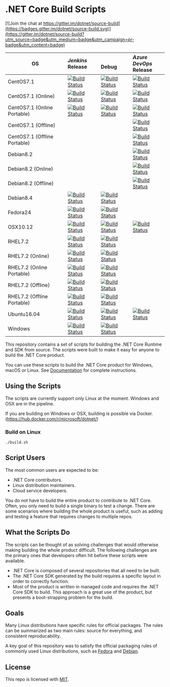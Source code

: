# .NET Core Build Scripts

[![Join the chat at https://gitter.im/dotnet/source-build](https://badges.gitter.im/dotnet/source-build.svg)](https://gitter.im/dotnet/source-build?utm_source=badge&utm_medium=badge&utm_campaign=pr-badge&utm_content=badge)

<!-- Use scripts/generate-readme-table.sh to update table. -->
<!-- Generated table start -->
| OS | *Jenkins*<br/>Release | <br/>Debug | *Azure DevOps*<br/>Release |
| -- | :-- | :-- | :-- |
| CentOS7.1 | [![Build Status](https://ci.dot.net/buildStatus/icon?job=dotnet_source-build/release_2.2/CentOS7.1_Release)](https://ci.dot.net/job/dotnet_source-build/job/release_2.2/job/CentOS7.1_Release/) | [![Build Status](https://ci.dot.net/buildStatus/icon?job=dotnet_source-build/release_2.2/CentOS7.1_Debug)](https://ci.dot.net/job/dotnet_source-build/job/release_2.2/job/CentOS7.1_Debug/) | [![Build Status](https://dev.azure.com/dnceng/internal/_apis/build/status/dotnet/source-build/source-build-CI?branchName=release/2.2&jobname=centos71&configuration=Production)](https://dev.azure.com/dnceng/internal/_build/latest?definitionId=114) | 
| CentOS7.1 (Online) | [![Build Status](https://ci.dot.net/buildStatus/icon?job=dotnet_source-build/release_2.2/CentOS7.1_Tarball_Release)](https://ci.dot.net/job/dotnet_source-build/job/release_2.2/job/CentOS7.1_Tarball_Release/) | [![Build Status](https://ci.dot.net/buildStatus/icon?job=dotnet_source-build/release_2.2/CentOS7.1_Tarball_Debug)](https://ci.dot.net/job/dotnet_source-build/job/release_2.2/job/CentOS7.1_Tarball_Debug/) | [![Build Status](https://dev.azure.com/dnceng/internal/_apis/build/status/dotnet/source-build/source-build-CI?branchName=release/2.2&jobname=centos71&configuration=Online)](https://dev.azure.com/dnceng/internal/_build/latest?definitionId=114) | 
| CentOS7.1 (Online Portable) | [![Build Status](https://ci.dot.net/buildStatus/icon?job=dotnet_source-build/release_2.2/CentOS7.1_Tarball_Release_Portable)](https://ci.dot.net/job/dotnet_source-build/job/release_2.2/job/CentOS7.1_Tarball_Release_Portable/) | [![Build Status](https://ci.dot.net/buildStatus/icon?job=dotnet_source-build/release_2.2/CentOS7.1_Tarball_Debug_Portable)](https://ci.dot.net/job/dotnet_source-build/job/release_2.2/job/CentOS7.1_Tarball_Debug_Portable/) | [![Build Status](https://dev.azure.com/dnceng/internal/_apis/build/status/dotnet/source-build/source-build-CI?branchName=release/2.2&jobname=centos71&configuration=Online%20Portable)](https://dev.azure.com/dnceng/internal/_build/latest?definitionId=114) | 
| CentOS7.1 (Offline) | | | [![Build Status](https://dev.azure.com/dnceng/internal/_apis/build/status/dotnet/source-build/source-build-CI?branchName=release/2.2&jobname=centos71&configuration=Offline)](https://dev.azure.com/dnceng/internal/_build/latest?definitionId=114) | 
| CentOS7.1 (Offline Portable) | | | [![Build Status](https://dev.azure.com/dnceng/internal/_apis/build/status/dotnet/source-build/source-build-CI?branchName=release/2.2&jobname=centos71&configuration=Offline%20Portable)](https://dev.azure.com/dnceng/internal/_build/latest?definitionId=114) | 
| Debian8.2 | | | [![Build Status](https://dev.azure.com/dnceng/internal/_apis/build/status/dotnet/source-build/source-build-CI?branchName=release/2.2&jobname=debian82&configuration=Production)](https://dev.azure.com/dnceng/internal/_build/latest?definitionId=114) | 
| Debian8.2 (Online) | | | [![Build Status](https://dev.azure.com/dnceng/internal/_apis/build/status/dotnet/source-build/source-build-CI?branchName=release/2.2&jobname=debian82&configuration=Online)](https://dev.azure.com/dnceng/internal/_build/latest?definitionId=114) | 
| Debian8.2 (Offline) | | | [![Build Status](https://dev.azure.com/dnceng/internal/_apis/build/status/dotnet/source-build/source-build-CI?branchName=release/2.2&jobname=debian82&configuration=Offline)](https://dev.azure.com/dnceng/internal/_build/latest?definitionId=114) | 
| Debian8.4 | [![Build Status](https://ci.dot.net/buildStatus/icon?job=dotnet_source-build/release_2.2/Debian8.4_Release)](https://ci.dot.net/job/dotnet_source-build/job/release_2.2/job/Debian8.4_Release/) | [![Build Status](https://ci.dot.net/buildStatus/icon?job=dotnet_source-build/release_2.2/Debian8.4_Debug)](https://ci.dot.net/job/dotnet_source-build/job/release_2.2/job/Debian8.4_Debug/) | 
| Fedora24 | [![Build Status](https://ci.dot.net/buildStatus/icon?job=dotnet_source-build/release_2.2/Fedora24_Release)](https://ci.dot.net/job/dotnet_source-build/job/release_2.2/job/Fedora24_Release/) | [![Build Status](https://ci.dot.net/buildStatus/icon?job=dotnet_source-build/release_2.2/Fedora24_Debug)](https://ci.dot.net/job/dotnet_source-build/job/release_2.2/job/Fedora24_Debug/) | 
| OSX10.12 | [![Build Status](https://ci.dot.net/buildStatus/icon?job=dotnet_source-build/release_2.2/OSX10.12_Release)](https://ci.dot.net/job/dotnet_source-build/job/release_2.2/job/OSX10.12_Release/) | [![Build Status](https://ci.dot.net/buildStatus/icon?job=dotnet_source-build/release_2.2/OSX10.12_Debug)](https://ci.dot.net/job/dotnet_source-build/job/release_2.2/job/OSX10.12_Debug/) | [![Build Status](https://dev.azure.com/dnceng/internal/_apis/build/status/dotnet/source-build/source-build-CI?branchName=release/2.2&jobname=OSX&configuration=Production)](https://dev.azure.com/dnceng/internal/_build/latest?definitionId=114) | 
| RHEL7.2 | [![Build Status](https://ci.dot.net/buildStatus/icon?job=dotnet_source-build/release_2.2/RHEL7.2_Release)](https://ci.dot.net/job/dotnet_source-build/job/release_2.2/job/RHEL7.2_Release/) | [![Build Status](https://ci.dot.net/buildStatus/icon?job=dotnet_source-build/release_2.2/RHEL7.2_Debug)](https://ci.dot.net/job/dotnet_source-build/job/release_2.2/job/RHEL7.2_Debug/) | 
| RHEL7.2 (Online) | [![Build Status](https://ci.dot.net/buildStatus/icon?job=dotnet_source-build/release_2.2/RHEL7.2_Tarball_Release)](https://ci.dot.net/job/dotnet_source-build/job/release_2.2/job/RHEL7.2_Tarball_Release/) | [![Build Status](https://ci.dot.net/buildStatus/icon?job=dotnet_source-build/release_2.2/RHEL7.2_Tarball_Debug)](https://ci.dot.net/job/dotnet_source-build/job/release_2.2/job/RHEL7.2_Tarball_Debug/) | 
| RHEL7.2 (Online Portable) | [![Build Status](https://ci.dot.net/buildStatus/icon?job=dotnet_source-build/release_2.2/RHEL7.2_Tarball_Release_Portable)](https://ci.dot.net/job/dotnet_source-build/job/release_2.2/job/RHEL7.2_Tarball_Release_Portable/) | [![Build Status](https://ci.dot.net/buildStatus/icon?job=dotnet_source-build/release_2.2/RHEL7.2_Tarball_Debug_Portable)](https://ci.dot.net/job/dotnet_source-build/job/release_2.2/job/RHEL7.2_Tarball_Debug_Portable/) | 
| RHEL7.2 (Offline) | [![Build Status](https://ci.dot.net/buildStatus/icon?job=dotnet_source-build/release_2.2/RHEL7.2_Unshared_Release)](https://ci.dot.net/job/dotnet_source-build/job/release_2.2/job/RHEL7.2_Unshared_Release/) | [![Build Status](https://ci.dot.net/buildStatus/icon?job=dotnet_source-build/release_2.2/RHEL7.2_Unshared_Debug)](https://ci.dot.net/job/dotnet_source-build/job/release_2.2/job/RHEL7.2_Unshared_Debug/) | 
| RHEL7.2 (Offline Portable) | [![Build Status](https://ci.dot.net/buildStatus/icon?job=dotnet_source-build/release_2.2/RHEL7.2_Unshared_Release_Portable)](https://ci.dot.net/job/dotnet_source-build/job/release_2.2/job/RHEL7.2_Unshared_Release_Portable/) | [![Build Status](https://ci.dot.net/buildStatus/icon?job=dotnet_source-build/release_2.2/RHEL7.2_Unshared_Debug_Portable)](https://ci.dot.net/job/dotnet_source-build/job/release_2.2/job/RHEL7.2_Unshared_Debug_Portable/) | 
| Ubuntu16.04 | [![Build Status](https://ci.dot.net/buildStatus/icon?job=dotnet_source-build/release_2.2/Ubuntu16.04_Release)](https://ci.dot.net/job/dotnet_source-build/job/release_2.2/job/Ubuntu16.04_Release/) | [![Build Status](https://ci.dot.net/buildStatus/icon?job=dotnet_source-build/release_2.2/Ubuntu16.04_Debug)](https://ci.dot.net/job/dotnet_source-build/job/release_2.2/job/Ubuntu16.04_Debug/) | [![Build Status](https://dev.azure.com/dnceng/internal/_apis/build/status/dotnet/source-build/source-build-CI?branchName=release/2.2&jobname=ubuntu1604&configuration=Production)](https://dev.azure.com/dnceng/internal/_build/latest?definitionId=114) | 
| Windows | [![Build Status](https://ci.dot.net/buildStatus/icon?job=dotnet_source-build/release_2.2/Windows_NT_Release)](https://ci.dot.net/job/dotnet_source-build/job/release_2.2/job/Windows_NT_Release/) | [![Build Status](https://ci.dot.net/buildStatus/icon?job=dotnet_source-build/release_2.2/Windows_NT_Debug)](https://ci.dot.net/job/dotnet_source-build/job/release_2.2/job/Windows_NT_Debug/) | 
<!-- Generated table end -->

This repository contains a set of scripts for building the .NET Core Runtime and SDK from source. The scripts were built to make it easy for anyone to build the .NET Core product.

You can use these scripts to build the .NET Core product for Windows, macOS or Linux. See [Documentation](Documentation) for complete instructions.

## Using the Scripts

The scripts are currently support only Linux at the moment. Windows and OSX are in the pipeline.

If you are building on Windows or OSX, building is possible via Docker. (https://hub.docker.com/r/microsoft/dotnet/)

### Build on Linux

```console
./build.sh
```

##  Script Users

The most common users are expected to be:

* .NET Core contributors.
* Linux distribution maintainers.
* Cloud service developers.

You do not have to build the entire product to contribute to .NET Core. Often, you only need to build a single binary to test a change. There are some scenarios where building the whole product is useful, such as adding and testing a feature that requires changes to multiple repos.

## What the Scripts Do

The scripts can be thought of as solving challenges that would otherwise making building the whole product difficult. The following challenges are the primary ones that developers often hit before these scripts were available.

* .NET Core is composed of several repositories that all need to be built.
* The .NET Core SDK generated by the build requires a specific layout in order to correctly function.
* Most of the product is written in managed code and requires the .NET Core SDK to build. This approach is a great use of the product, but presents a boot-strapping problem for the build.

## Goals

Many Linux distributions have specific rules for official packages. The rules can be summarized as two main rules: source for everything, and consistent reproducability.

A key goal of this repository was to satisfy the official packaging rules of commonly used Linux distributions, such as [Fedora](https://fedoraproject.org/wiki/Packaging:Guidelines) and [Debian](https://www.debian.org/doc/manuals/maint-guide/build.en.html).

## License

This repo is licensed with [MIT](LICENSE.txt).
